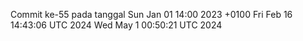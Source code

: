 Commit ke-55 pada tanggal Sun Jan 01 14:00 2023 +0100
Fri Feb 16 14:43:06 UTC 2024
Wed May  1 00:50:21 UTC 2024
